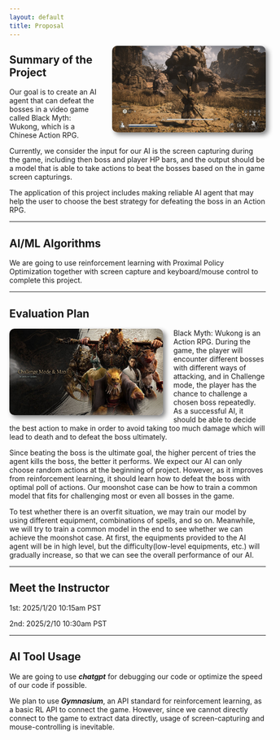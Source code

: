 ```yaml
---
layout: default
title: Proposal
---
```


<img src="images/shigandang.jpg" alt="Description" style="max-width:60%; height:auto; max-height:200px; display:block; float:right; margin-left:20px; border-radius:10px; box-shadow:5px 5px 10px gray;">

## Summary of the Project
Our goal is to create an AI agent that can defeat the bosses in a video game called Black Myth: Wukong, which is a Chinese Action RPG. 

Currently, we consider the input for our AI is the screen capturing during the game, including then boss and player HP bars, and the output should be a model that is able to take actions to beat the bosses based on the in game screen capturings.

The application of this project includes making reliable AI agent that may help the user to choose the best strategy for defeating the boss in an Action RPG.

<hr>

## AI/ML Algorithms
We are going to use reinforcement learning with Proximal Policy Optimization together with screen capture and keyboard/mouse control to complete this project.

<hr>

## Evaluation Plan
<img src="images/challengeMode.jpg" alt="Description" style="max-width:60%; height:auto; max-height:200px; display:block; float:left; border-radius:10px; margin-right: 20px; box-shadow:5px 5px 10px gray;">

Black Myth: Wukong is an Action RPG. During the game, the player will encounter different bosses with different ways of attacking, and in Challenge mode, the player has the chance to challenge a chosen boss repeatedly. As a successful AI, it should be able to decide the best action to make in order to avoid taking too much damage which will lead to death and to defeat the boss ultimately.

Since beating the boss is the ultimate goal, the higher percent of tries the agent kills the boss, the better it performs. We expect our AI can only choose random actions at the beginning of project. However, as it improves from reinforcement learning, it should learn how to defeat the boss with optimal poll of actions. Our moonshot case can be how to train a common model that fits for challenging most or even all bosses in the game.

To test whether there is an overfit situation, we may train our model by using different equipment, combinations of spells, and so on. Meanwhile, we will try to train a common model in the end to see whether we can achieve the moonshot case. At first, the equipments provided to the AI agent will be in high level, but the difficulty(low-level equipments, etc.) will gradually increase, so that we can see the overall performance of our AI.

<hr>

## Meet the Instructor
1st: 2025/1/20 10:15am PST

2nd: 2025/2/10 10:30am PST

<hr>

## AI Tool Usage
We are going to use ***chatgpt*** for debugging our code or optimize the speed of our code if possible.

We plan to use ***Gymnasium***, an API standard for reinforcement learning, as a basic RL API to connect the game. However, since we cannot directly connect to the game to extract data directly, usage of screen-capturing and mouse-controlling is inevitable.
